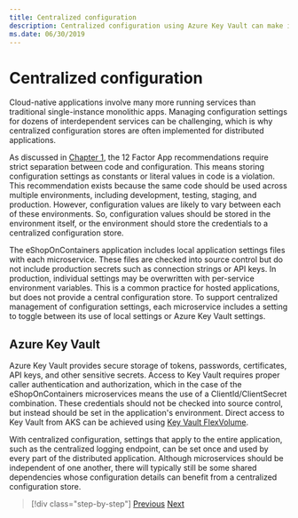 ```yaml
---
title: Centralized configuration
description: Centralized configuration using Azure Key Vault can make it easier to manage cloud-native apps.
ms.date: 06/30/2019
---
```

# Centralized configuration

Cloud-native applications involve many more running services than traditional single-instance monolithic apps. Managing configuration settings for dozens of interdependent services can be challenging, which is why centralized configuration stores are often implemented for distributed applications.

As discussed in [Chapter 1](introduction.md), the 12 Factor App recommendations require strict separation between code and configuration. This means storing configuration settings as constants or literal values in code is a violation. This recommendation exists because the same code should be used across multiple environments, including development, testing, staging, and production. However, configuration values are likely to vary between each of these environments. So, configuration values should be stored in the environment itself, or the environment should store the credentials to a centralized configuration store.

The eShopOnContainers application includes local application settings files with each microservice. These files are checked into source control but do not include production secrets such as connection strings or API keys. In production, individual settings may be overwritten with per-service environment variables. This is a common practice for hosted applications, but does not provide a central configuration store. To support centralized management of configuration settings, each microservice includes a setting to toggle between its use of local settings or Azure Key Vault settings.

## Azure Key Vault

Azure Key Vault provides secure storage of tokens, passwords, certificates, API keys, and other sensitive secrets. Access to Key Vault requires proper caller authentication and authorization, which in the case of the eShopOnContainers microservices means the use of a ClientId/ClientSecret combination. These credentials should not be checked into source control, but instead should be set in the application's environment. Direct access to Key Vault from AKS can be achieved using [Key Vault FlexVolume](https://github.com/Azure/kubernetes-keyvault-flexvol).

With centralized configuration, settings that apply to the entire application, such as the centralized logging endpoint, can be set once and used by every part of the distributed application. Although microservices should be independent of one another, there will typically still be some shared dependencies whose configuration details can benefit from a centralized configuration store.

>[!div class="step-by-step"]
>[Previous](deploy-eshoponcontainers-azure.md)
>[Next](communication-patterns.md) <!-- Next Chapter -->

